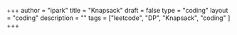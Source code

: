 +++
author = "ipark"
title = "Knapsack"
draft =  false
type = "coding"
layout = "coding"
description = ""
tags = ["leetcode", "DP", "Knapsack", "coding"
]
+++
<script src="https://gist.github.com/ipark-CS/c281dae20be46697f9515d2b7d2b0298.js"></script>
